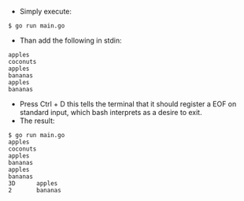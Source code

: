 - Simply execute:
```
$ go run main.go
```
- Than add the following in stdin:
```
apples
coconuts
apples
bananas
apples
bananas
```
- Press Ctrl + D this tells the terminal that it should register a EOF on standard input, which bash interprets as a desire to exit.
- The result:
```
$ go run main.go
apples
coconuts
apples
bananas
apples
bananas
3D      apples
2       bananas
```
